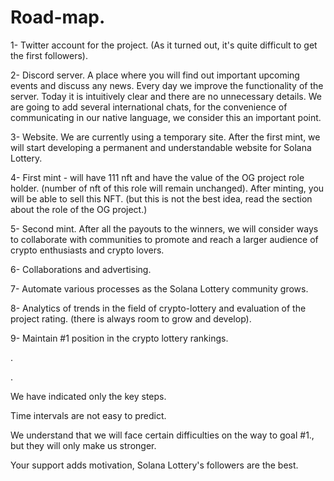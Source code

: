 # Road-map.
1- Twitter account for the project. (As it turned out, it's quite difficult to get the first followers).

2- Discord server. A place where you will find out important upcoming events and discuss any news. Every day we improve the functionality of the server. Today it is intuitively clear and there are no unnecessary details. We are going to add several international chats, for the convenience of communicating in our native language, we consider this an important point.

3- Website. We are currently using a temporary site. After the first mint, we will start developing a permanent and understandable website for Solana Lottery.

4- First mint - will have 111 nft and have the value of the OG project role holder. (number of nft of this role will remain unchanged).
After minting, you will be able to sell this NFT. (but this is not the best idea, read the section about the role of the OG project.)

5- Second mint. After all the payouts to the winners, we will consider ways to collaborate with communities to promote and reach a larger audience of crypto enthusiasts and crypto lovers.

6- Collaborations and advertising.

7- Automate various processes as the Solana Lottery community grows.

8- Analytics of trends in the field of crypto-lottery and evaluation of the project rating. (there is always room to grow and develop).

9- Maintain #1 position in the crypto lottery rankings.

.

.

We have indicated only the key steps.

Time intervals are not easy to predict.

We understand that we will face certain difficulties on the way to goal #1., but they will only make us stronger.

Your support adds motivation, Solana Lottery's followers are the best.

